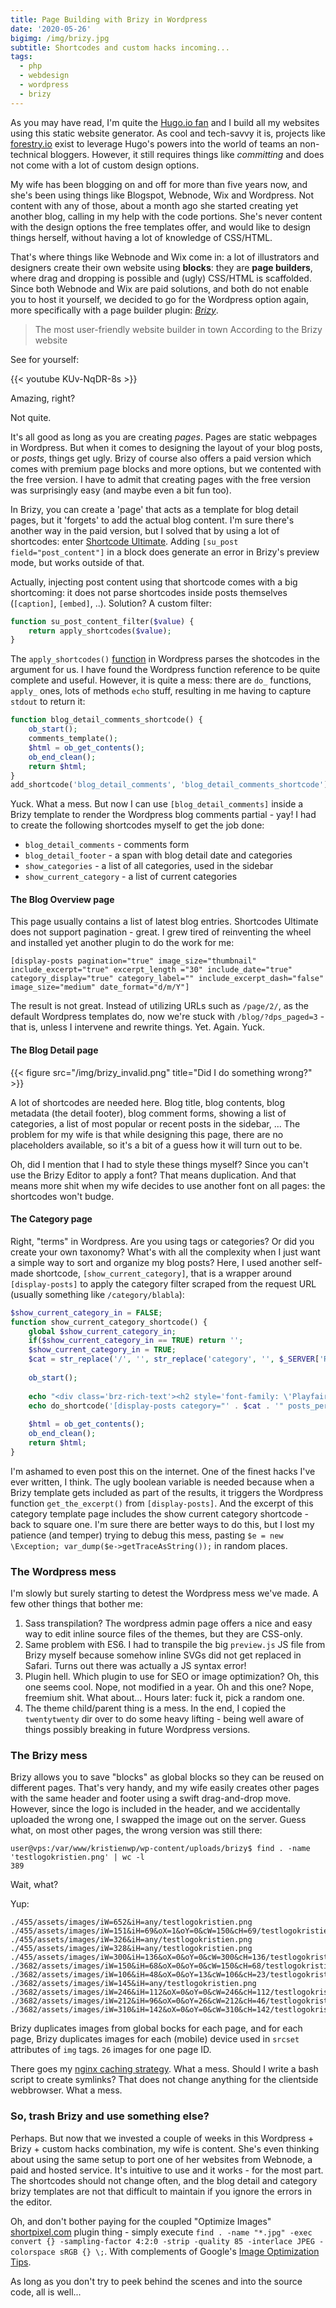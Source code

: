 ```yaml
---
title: Page Building with Brizy in Wordpress
date: '2020-05-26'
bigimg: /img/brizy.jpg
subtitle: Shortcodes and custom hacks incoming...
tags:
  - php
  - webdesign
  - wordpress
  - brizy
---
```


As you may have read, I'm quite the [Hugo.io fan](/post/hugo-extended) and I build all my websites using this static website generator. As cool and tech-savvy it is, projects like [forestry.io](https://forestry.io/) exist to leverage Hugo's powers into the world of teams an non-technical bloggers. However, it still requires things like _committing_ and does not come with a lot of custom design options. 

My wife has been blogging on and off for more than five years now, and she's been using things like Blogspot, Webnode, Wix and Wordpress. Not content with any of those, about a month ago she started creating yet another blog, calling in my help with the code portions. She's never content with the design options the free templates offer, and would like to design things herself, without having a lot of knowledge of CSS/HTML. 

That's where things like Webnode and Wix come in: a lot of illustrators and designers create their own website using **blocks**: they are **page builders**, where drag and dropping is possible and (ugly) CSS/HTML is scaffolded. Since both Webnode and Wix are paid solutions, and both do not enable you to host it yourself, we decided to go for the Wordpress option again, more specifically with a page builder plugin: _[Brizy](https://brizy.io)_.

> The most user-friendly website builder in town <span>According to the Brizy website</span>

See for yourself:

{{< youtube KUv-NqDR-8s >}}

Amazing, right? 

Not quite. 

It's all good as long as you are creating _pages_. Pages are static webpages in Wordpress. But when it comes to designing the layout of your blog posts, or _posts_, things get ugly. Brizy of course also offers a paid version which comes with premium page blocks and more options, but we contented with the free version. I have to admit that creating pages with the free version was surprisingly easy (and maybe even a bit fun too). 

In Brizy, you can create a 'page' that acts as a template for blog detail pages, but it 'forgets' to add the actual blog content. I'm sure there's another way in the paid version, but I solved that by using a lot of shortcodes: enter [Shortcode Ultimate](https://getshortcodes.com). Adding `[su_post field="post_content"]` in a block does generate an error in Brizy's preview mode, but works outside of that. 

Actually, injecting post content using that shortcode comes with a big shortcoming: it does not parse shortcodes inside posts themselves (`[caption]`, `[embed]`, ..). Solution? A custom filter:

```php
function su_post_content_filter($value) {
    return apply_shortcodes($value);
}
```

The `apply_shortcodes()` [function](https://make.wordpress.org/core/2020/02/13/wordpress-5-4-introduces-apply-shortcodes-as-an-alias-for-do-shortcode/) in Wordpress parses the shotcodes in the argument for us. I have found the Wordpress function reference to be quite complete and useful. However, it is quite a mess: there are `do_` functions, `apply_` ones, lots of methods `echo` stuff, resulting in me having to capture `stdout` to return it:

```php
function blog_detail_comments_shortcode() {
    ob_start();
    comments_template();
    $html = ob_get_contents();
    ob_end_clean(); 
    return $html;
}
add_shortcode('blog_detail_comments', 'blog_detail_comments_shortcode'); 
```

Yuck. What a mess. But now I can use `[blog_detail_comments]` inside a Brizy template to render the Wordpress blog comments partial - yay! I had to create the following shortcodes myself to get the job done:

- `blog_detail_comments` - comments form
- `blog_detail_footer` - a span with blog detail date and categories
- `show_categories` - a list of all categories, used in the sidebar
- `show_current_category` - a list of current categories

#### The Blog Overview page

This page usually contains a list of latest blog entries. Shortcodes Ultimate does not support pagination - great. I grew tired of reinventing the wheel and installed yet another plugin to do the work for me:

```
[display-posts pagination="true" image_size="thumbnail" include_excerpt="true" excerpt_length ="30" include_date="true" category_display="true" category_label="" include_excerpt_dash="false" image_size="medium" date_format="d/m/Y"]
```

The result is not great. Instead of utilizing URLs such as `/page/2/`, as the default Wordpress templates do, now we're stuck with `/blog/?dps_paged=3` - that is, unless I intervene and rewrite things. Yet. Again. Yuck. 

#### The Blog Detail page

{{< figure src="/img/brizy_invalid.png" title="Did I do something wrong?" >}}

A lot of shortcodes are needed here. Blog title, blog contents, blog metadata (the detail footer), blog comment forms, showing a list of categories, a list of most popular or recent posts in the sidebar, ... The problem for my wife is that while designing this page, there are no placeholders available, so it's a bit of a guess how it will turn out to be. 

Oh, did I mention that I had to style these things myself? Since you can't use the Brizy Editor to apply a font? That means duplication. And that means more shit when my wife decides to use another font on all pages: the shortcodes won't budge. 

#### The Category page

Right, "terms" in Wordpress. Are you using tags or categories? Or did you create your own taxonomy? What's with all the complexity when I just want a simple way to sort and organize my blog posts? Here, I used another self-made shortcode, `[show_current_category]`, that is a wrapper around `[display-posts]` to apply the category filter scraped from the request URL (usually something like `/category/blabla`):

```php
$show_current_category_in = FALSE;
function show_current_category_shortcode() { 
    global $show_current_category_in;
    if($show_current_category_in == TRUE) return '';
    $show_current_category_in = TRUE;
    $cat = str_replace('/', '', str_replace('category', '', $_SERVER['REQUEST_URI']));
    
    ob_start();
    
    echo "<div class='brz-rich-text'><h2 style='font-family: \'Playfair Display\', serif'>Categorie: $cat</h2></div><hr/>";
    echo do_shortcode('[display-posts category="' . $cat . '" posts_per_page="100" image_size="thumbnail" include_excerpt="true" excerpt_length="30" include_date="true" category_display="true" category_label="" include_excerpt_dash="false" image_size="medium" date_format="d/m/Y"]');
    
    $html = ob_get_contents();
    ob_end_clean(); 
    return $html;
}
```

I'm ashamed to even post this on the internet. One of the finest hacks I've ever written, I think. The ugly boolean variable is needed because when a Brizy template gets included as part of the results, it triggers the Wordpress function `get_the_excerpt()` from `[display-posts]`. And the excerpt of this category template page includes the show current category shortcode - back to square one. I'm sure there are better ways to do this, but I lost my patience (and temper) trying to debug this mess, pasting `$e = new \Exception; var_dump($e->getTraceAsString());` in random places. 

### The Wordpress mess

I'm slowly but surely starting to detest the Wordpress mess we've made. A few other things that bother me:

1. Sass transpilation? The wordpress admin page offers a nice and easy way to edit inline source files of the themes, but they are CSS-only. 
2. Same problem with ES6. I had to transpile the big `preview.js` JS file from Brizy myself because somehow inline SVGs did not get replaced in Safari. Turns out there was actually a JS syntax error!  
2. Plugin hell. Which plugin to use for SEO or image optimization? Oh, this one seems cool. Nope, not modified in a year. Oh and this one? Nope, freemium shit. What about... Hours later: fuck it, pick a random one. 
3. The theme child/parent thing is a mess. In the end, I copied the `twentytwenty` dir over to do some heavy lifting - being well aware of things possibly breaking in future Wordpress versions. 

### The Brizy mess

Brizy allows you to save "blocks" as global blocks so they can be reused on different pages. That's very handy, and my wife easily creates other pages with the same header and footer using a swift drag-and-drop move. However, since the logo is included in the header, and we accidentally uploaded the wrong one, I swapped the image out on the server. Guess what, on most other pages, the wrong version was still there:

```
user@vps:/var/www/kristienwp/wp-content/uploads/brizy$ find . -name 'testlogokristien.png' | wc -l
389
```

Wait, what? 

Yup:

```
./455/assets/images/iW=652&iH=any/testlogokristien.png
./455/assets/images/iW=151&iH=69&oX=1&oY=0&cW=150&cH=69/testlogokristien.png
./455/assets/images/iW=326&iH=any/testlogokristien.png
./455/assets/images/iW=328&iH=any/testlogokristien.png
./455/assets/images/iW=300&iH=136&oX=0&oY=0&cW=300&cH=136/testlogokristien.png
./3682/assets/images/iW=150&iH=68&oX=0&oY=0&cW=150&cH=68/testlogokristien.png
./3682/assets/images/iW=106&iH=48&oX=0&oY=13&cW=106&cH=23/testlogokristien.png
./3682/assets/images/iW=145&iH=any/testlogokristien.png
./3682/assets/images/iW=246&iH=112&oX=0&oY=0&cW=246&cH=112/testlogokristien.png
./3682/assets/images/iW=212&iH=96&oX=0&oY=26&cW=212&cH=46/testlogokristien.png
./3682/assets/images/iW=310&iH=142&oX=0&oY=0&cW=310&cH=142/testlogokristien.png
```

Brizy duplicates images from global bocks for each page, and for each page, Brizy duplicates images for each (mobile) device used in `srcset` attributes of `img` tags. `26` images for one page ID. 

There goes my [nginx caching strategy](/post/vps). What a mess. Should I write a bash script to create symlinks? That does not change anything for the clientside webbrowser. What a mess. 

### So, trash Brizy and use something else?

Perhaps. But now that we invested a couple of weeks in this Wordpress + Brizy + custom hacks combination, my wife is content. She's even thinking about using the same setup to port one of her websites from Webnode, a paid and hosted service. It's intuitive to use and it works - for the most part. The shortcodes should not change often, and the blog detail and category brizy templates are not that difficult to maintain if you ignore the errors in the editor. 

Oh, and don't bother paying for the coupled "Optimize Images" [shortpixel.com](https://shortpixel.com/pricing-one-time) plugin thing - simply execute `find . -name "*.jpg" -exec convert {} -sampling-factor 4:2:0 -strip -quality 85 -interlace JPEG -colorspace sRGB {} \;`. With complements of Google's [Image Optimization Tips](https://developers.google.com/web/fundamentals/performance/optimizing-content-efficiency/image-optimization). 

As long as you don't try to peek behind the scenes and into the source code, all is well... 

